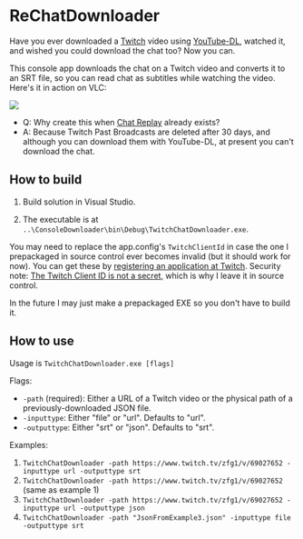 # ReChatDownloader

Have you ever downloaded a [Twitch](https://twitch.tv) video using [YouTube-DL](https://github.com/rg3/youtube-dl), watched it, and wished you could download the chat too? Now you can.

This console app downloads the chat on a Twitch video and converts it to an SRT file, so you can read chat as subtitles while watching the video. Here's it in action on VLC:

![](http://i.imgur.com/5thpdc8.jpg)

- Q: Why create this when [Chat Replay](https://help.twitch.tv/customer/portal/articles/2337148-chat-replay-faq) already exists?
 - A: Because Twitch Past Broadcasts are deleted after 30 days, and although you can download them with YouTube-DL, at present you can't download the chat.

## How to build

1. Build solution in Visual Studio. 

2. The executable is at `..\ConsoleDownloader\bin\Debug\TwitchChatDownloader.exe`. 

You may need to replace the app.config's `TwitchClientId` in case the one I prepackaged in source control ever becomes invalid (but it should work for now). You can get these by [registering an application at Twitch](https://www.twitch.tv/kraken/oauth2/clients/new). Security note: [The Twitch Client ID is not a secret](https://dev.twitch.tv/docs/authentication/), which is why I leave it in source control.

In the future I may just make a prepackaged EXE so you don't have to build it.

## How to use 

Usage is `TwitchChatDownloader.exe [flags]`

Flags:
- `-path` (required): Either a URL of a Twitch video or the physical path of a previously-downloaded JSON file.
- `-inputtype`: Either "file" or "url". Defaults to "url".
- `-outputtype`: Either "srt" or "json". Defaults to "srt".

Examples:

1. `TwitchChatDownloader -path https://www.twitch.tv/zfg1/v/69027652 -inputtype url -outputtype srt`
2. `TwitchChatDownloader -path https://www.twitch.tv/zfg1/v/69027652` (same as example 1)
3. `TwitchChatDownloader -path https://www.twitch.tv/zfg1/v/69027652 -inputtype url -outputtype json`
4. `TwitchChatDownloader -path "JsonFromExample3.json" -inputtype file -outputtype srt`
